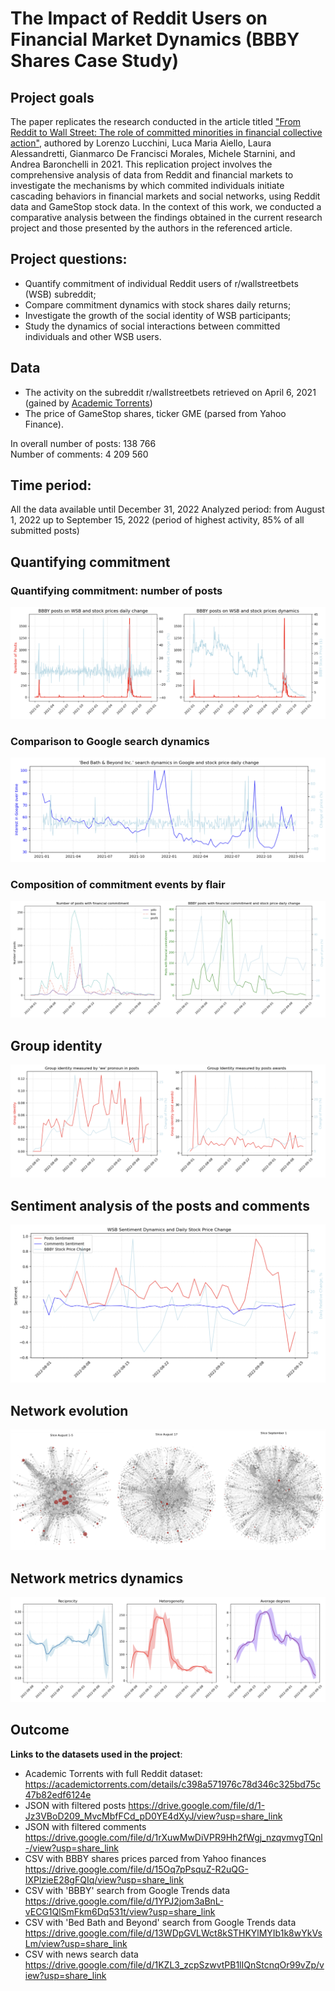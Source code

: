 # The Impact of Reddit Users on Financial Market Dynamics (BBBY Shares Case Study)

## Project goals 
The paper replicates the research conducted in the article titled ["From Reddit to Wall Street: The role of committed minorities in financial collective action"](https://arxiv.org/pdf/2107.07361.pdf), authored by Lorenzo Lucchini, Luca Maria Aiello, Laura Alessandretti, Gianmarco De Francisci Morales, Michele Starnini, and Andrea Baronchelli in 2021. 
    This replication project involves the comprehensive analysis of data from Reddit and financial markets to investigate the mechanisms by which commited individuals initiate cascading behaviors in financial markets and social networks, using Reddit data and GameStop stock data. In the context of this work, we conducted a comparative analysis between the findings obtained in the current research project and those presented by the authors in the referenced article.  

## Project questions:
- Quantify commitment of individual Reddit users of  r/wallstreetbets (WSB) subreddit;
- Compare commitment dynamics with stock shares daily returns;
- Investigate the growth of the social identity of WSB participants;
- Study the dynamics of social interactions between committed individuals and other WSB users.

## Data
- The activity on the subreddit r/wallstreetbets retrieved on April 6, 2021 (gained by [Academic Torrents](https://academictorrents.com/details/c398a571976c78d346c325bd75c47b82edf6124e))
- The price of GameStop shares, ticker GME (parsed from Yahoo Finance).

In overall number of posts: 138 766  
Number of comments: 4 209 560 

## Time period: 
All the data available until December 31, 2022
Analyzed period: from August 1, 2022 up to September 15, 2022 (period of highest activity, 85% of all submitted posts) 

## Quantifying commitment
### Quantifying commitment: number of posts
![map](https://github.com/elenaputilova/reddit_data_analysis/blob/main/images/1.png)

### Comparison to Google search dynamics
![map](https://github.com/elenaputilova/reddit_data_analysis/blob/main/images/2.png)

### Composition of commitment events by flair
![map](https://github.com/elenaputilova/reddit_data_analysis/blob/main/images/6.png)

## Group identity
![map](https://github.com/elenaputilova/reddit_data_analysis/blob/main/images/7.png)

## Sentiment analysis of the posts and comments 
![map](https://github.com/elenaputilova/reddit_data_analysis/blob/main/images/9.png) 

## Network evolution

![map](https://github.com/elenaputilova/reddit_data_analysis/blob/main/images/11.png)

## Network metrics dynamics

![map](https://github.com/elenaputilova/reddit_data_analysis/blob/main/images/12.png)


## Outcome


**Links to the datasets used in the project**: 
- Academic Torrents with full Reddit dataset: https://academictorrents.com/details/c398a571976c78d346c325bd75c47b82edf6124e 
- JSON with filtered posts https://drive.google.com/file/d/1-Jz3VBoD209_MvcMbfFCd_pD0YE4dXyJ/view?usp=share_link
- JSON with filtered comments https://drive.google.com/file/d/1rXuwMwDiVPR9Hh2fWgj_nzqvmvgTQnl-/view?usp=share_link
- CSV with BBBY shares prices parced from Yahoo finances https://drive.google.com/file/d/15Oq7pPsquZ-R2uQG-IXPlzieE28gFQIq/view?usp=share_link 
- CSV with 'BBBY' search from Google Trends data https://drive.google.com/file/d/1YPJ2jom3aBnL-vECG1QlSmFkm6Dq531t/view?usp=share_link 
- CSV with 'Bed Bath and Beyond' search from Google Trends data  https://drive.google.com/file/d/13WDpGVLWct8kSTHKYlMYIb1k8wYkVsLm/view?usp=share_link
- CSV with news search data https://drive.google.com/file/d/1KZL3_zcpSzwvtPB1lIQnStcnqOr99vZp/view?usp=share_link 
